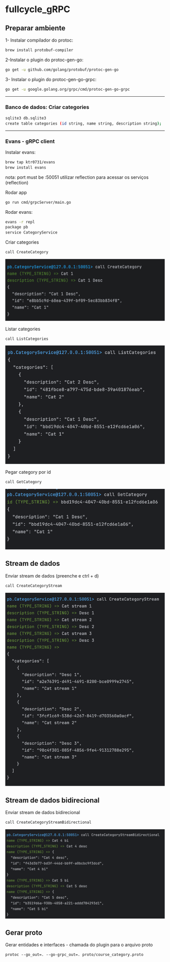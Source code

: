 # fullcycle_gRPC

## Preparar ambiente

1- Instalar compilador do protoc:
```bash
brew install protobuf-compiler
```
2-Instalar o plugin do protoc-gen-go:
```bash
go get -u github.com/golang/protobuf/protoc-gen-go
```
3- Instalar o plugin do protoc-gen-go-grpc:
```bash
go get -u google.golang.org/grpc/cmd/protoc-gen-go-grpc
```

---

### Banco de dados: Criar categories
```bash
sqlite3 db.sqlite3
create table categories (id string, name string, description string);
```

---

### Evans - gRPC client

Instalar evans:
```bash
brew tap ktr0731/evans
brew install evans
```

nota: 
port must be :50051
utilizar reflection para acessar os serviços (reflection)

Rodar app
```bash
go run cmd/grpcServer/main.go
```

Rodar evans:
```bash
evans -r repl
package pb
service CategoryService
```

Criar categories
```bash
call CreateCategory
```
![grpc1.png](assets/images/grpc1.png)

Listar categories
```bash
call ListCategories
```
![grpc2.png](assets/images/grpc2.png)

Pegar category por id
```bash
call GetCategory
```
![grpc3.png](assets/images/grpc3.png)

## Stream de dados
Enviar stream de dados (preenche e ctrl + d)
```bash
call CreateCategoryStream
```
![grpc4.png](assets/images/grpc4.png)

## Stream de dados bidirecional
Enviar stream de dados bidirecional
```bash
call CreateCategoryStreamBidirectional
```
![grpc5.png](assets/images/grpc5.png)

## Gerar proto

Gerar entidades e interfaces - chamada do plugin para o arquivo proto
```
protoc --go_out=. --go-grpc_out=. proto/course_category.proto
```

